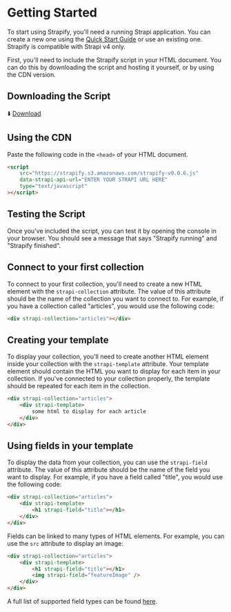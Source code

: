 # Getting Started

To start using Strapify, you'll need a running Strapi application.  You can create a new one using the [Quick Start Guide](https://docs.strapi.io/dev-docs/quick-start) or use an existing one.  Strapify is compatible with Strapi v4 only.

First, you'll need to include the Strapify script in your HTML document.  You can do this by downloading the script and hosting it yourself, or by using the CDN version.

## Downloading the Script

⬇️ [Download](https://strapify.s3.amazonaws.com/strapify-v0.0.6.js)

## Using the CDN

Paste the following code in the ```<head>``` of your HTML document.

```html
<script
    src="https://strapify.s3.amazonaws.com/strapify-v0.0.6.js"
    data-strapi-api-url="ENTER YOUR STRAPI URL HERE"
    type="text/javascript"
></script>
```

## Testing the Script

Once you've included the script, you can test it by opening the console in your browser. You should see a message that says "Strapify running" and "Strapify finished".

## Connect to your first collection

To connect to your first collection, you'll need to create a new HTML element with the ```strapi-collection``` attribute.  The value of this attribute should be the name of the collection you want to connect to.  For example, if you have a collection called "articles", you would use the following code:

```html
<div strapi-collection="articles"></div>
```

## Creating your template

To display your collection, you'll need to create another HTML element inside your collection with the ```strapi-template``` attribute.  Your template element should contain the HTML you want to display for each item in your collection.  If you've connected to your collection properly, the template should be repeated for each item in the collection.

```html
<div strapi-collection="articles">
    <div strapi-template>
        some html to display for each article
    </div>
</div>
```

## Using fields in your template

To display the data from your collection, you can use the ```strapi-field``` attribute.  The value of this attribute should be the name of the field you want to display.  For example, if you have a field called "title", you would use the following code:

```html
<div strapi-collection="articles">
    <div strapi-template>
        <h1 strapi-field="title"></h1>
    </div>
</div>
```

Fields can be linked to many types of HTML elements.  For example, you can use the ```src``` attribute to display an image:

```html
<div strapi-collection="articles">
    <div strapi-template>
        <h1 strapi-field="title"></h1>
        <img strapi-field="featureImage" />
    </div>
</div>
```

A full list of supported field types can be found [here](syntax/field-elements/strapi-field.md).